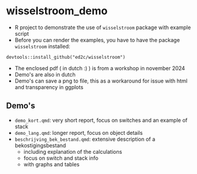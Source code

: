 # wisselstroom_demo

-  R project to demonstrate the use of  `wisselstroom` package with example script
-  Before you can render the examples, you have to have the package `wisselstroom` installed:  

`devtools::install_github("ed2c/wisselstroom")`

-  The enclosed pdf ( in dutch :) ) is from a workshop in november 2024
-  Demo's are also in dutch
-  Demo's can save a png to file, this as a workaround for issue with html and transparency in ggplots

## Demo's

-  `demo_kort.qmd`: very short report, focus on switches and an example of stack
-  `demo_lang.qmd`: longer report, focus on object details
-  `beschrijving_bek_bestand.qmd`: extensive description of a bekostigingsbestand
    -  including explanation of the calculations
    -  focus on switch and stack info
    -  with graphs and tables

